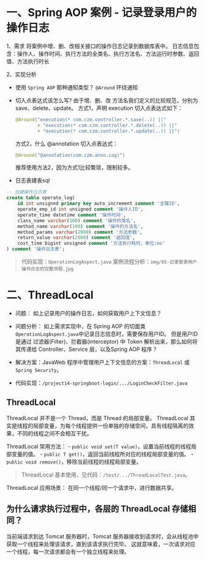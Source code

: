 # 一、Spring AOP 案例 - 记录登录用户的操作日志
1、需求
将案例中增、删、改相关接口的操作日志记录到数据库表中。
日志信息包含：操作人、操作时间、执行方法的全类名、执行方法名、方法运行时参数、返回值、方法执行时长

2、实现分析
- 使用 `Spring AOP` 那种通知类型？
    `@Around` 环绕通知

- 切入点表达式该怎么写?
     由于增、删、改 方法名我们定义的比较规范，分别为save、delete、update。
     方式1，声明 execution 切入点表达式如下：
     ```java
     @Around("execution(* com.czm.controller.*.save(..)) ||" 
             + "execution(* com.czm.controller.*.delete(..)) ||" 
             + "execution(* com.czm.controller.*.update(..)) ||")
     ```
     方式2，什么 @annotation 切入点表达式：
     
     ```java
     @Around("@annotation(com.czm.anno.Log)")
     ```
     推荐使用方法2，因为方式1比较繁琐，限制较多。

- 日志表建表sql
```sql
-- 创建操作日志表
create table operate_log(
    id int unsigned primary key auto_increment comment '主键ID',
    operate_emp_id int unsigned comment '操作人ID',
    operate_time datetime comment '操作时间',
    class_name varchar(100) comment '操作的类名',
    method_name varchar(100) comment '操作的方法名',
    method_params varchar(2000) comment '方法参数',
    return_value varchar(2000) comment '返回值',
    cost_time bigint unsigned comment '方法执行耗时，单位:ms'
) comment '操作日志表';
```

> 代码实现：`OperationLogAspect.java`
> 案例流程分析：`img/05-记录登录用户操作日志的完整流程.jpg`


# 二、ThreadLocal
- 问题：
  如上记录用户的操作日志，如何获取用户上下文信息？

- 问题分析：
  如上需求实现中，在 Spring AOP 的切面类`OperationLogAspect.java`中记录日志信息时，需要保存用户ID。
    但是用户ID是通过 过滤器(Filter)、拦截器(interceptor) 中 Token 解析出来，那么如何将其传递给 Controller、Service 层，以及Spring AOP 程序？

- 解决方案：JavaWeb 程序中管理用户上下文信息的方案：`ThreadLocal` 或 `Spring Security`。
- 代码实现：`/project14-springboot-login/.../LoginCheckFilter.java`

## ThreadLocal
ThreadLocal 并不是一个 Thread，而是 Thread 的局部变量。
ThreadLocal 其实是线程的局部变量，为每个线程提供一份单独的存储空间，具有线程隔离的效果，不同的线程之间不会相互干扰。

ThreadLocal 常用方法：
    - `public void set(T value)`，设置当前线程的线程局部变量的值。
    - `public T get()`，返回当前线程所对应的线程局部变量的值。
    - `public void remove()`，移除当前线程的线程局部变量。

> ThreadLocal 基本使用，见代码：`/test/.../ThreadLocalTest.java`。

ThreadLocal 应用场景：
在同一个线程/同一个请求中，进行数据共享。

## 为什么请求执行过程中，各层的 ThreadLocal 存储相同？
当前端请求到达 Tomcat 服务器时，Tomcat 服务器接收到请求时，会从线程池中获取一个线程来处理该请求，直到该请求执行完毕。
这就意味着，一次请求对应一个线程，每一次请求都会有一个独立线程来处理。

